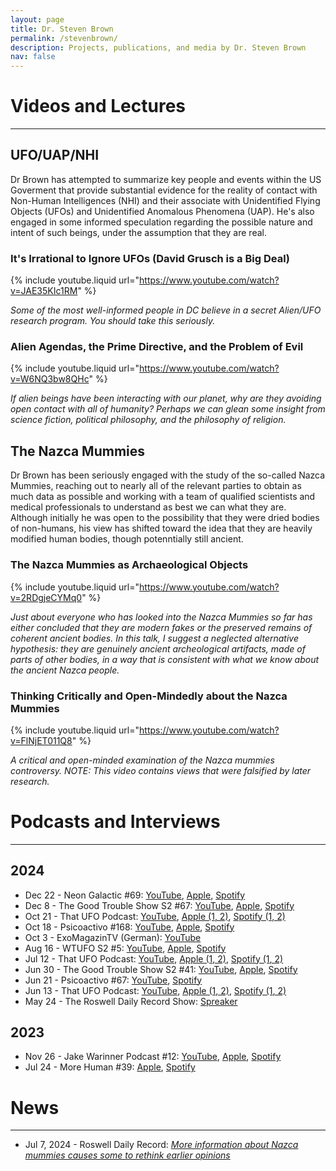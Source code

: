 ```yaml
---
layout: page
title: Dr. Steven Brown
permalink: /stevenbrown/
description: Projects, publications, and media by Dr. Steven Brown
nav: false
---
```


# Videos and Lectures
---
## UFO/UAP/NHI

Dr Brown has attempted to summarize key people and events within the US Goverment that provide substantial evidence for the reality of contact with Non-Human Intelligences (NHI) and their associate with Unidentified Flying Objects (UFOs) and Unidentified Anomalous Phenomena (UAP). He's also engaged in some informed speculation regarding the possible nature and intent of such beings, under the assumption that they are real.


### It's Irrational to Ignore UFOs (David Grusch is a Big Deal)

{% include youtube.liquid url="https://www.youtube.com/watch?v=JAE35KIc1RM" %}

*Some of the most well-informed people in DC believe in a secret Alien/UFO research program. You should take this seriously.*

### Alien Agendas, the Prime Directive, and the Problem of Evil

{% include youtube.liquid url="https://www.youtube.com/watch?v=W6NQ3bw8QHc" %}

*If alien beings have been interacting with our planet, why are they avoiding open contact with all of humanity? Perhaps we can glean some insight from science fiction, political philosophy, and the philosophy of religion.*


## The Nazca Mummies

Dr Brown has been seriously engaged with the study of the so-called Nazca Mummies, reaching out to nearly all of the relevant parties to obtain as much data as possible and working with a team of qualified scientists and medical professionals to understand as best we can what they are. Although initially he was open to the possibility that they were dried bodies of non-humans, his view has shifted toward the idea that they are heavily modified human bodies, though potenntially still ancient.

### The Nazca Mummies as Archaeological Objects

{% include youtube.liquid url="https://www.youtube.com/watch?v=2RDgjeCYMq0" %}

*Just about everyone who has looked into the Nazca Mummies so far has either concluded that they are modern fakes or the preserved remains of coherent ancient bodies. In this talk, I suggest a neglected alternative hypothesis: they are genuinely ancient archeological artifacts, made of parts of other bodies, in a way that is consistent with what we know about the ancient Nazca people.*

### Thinking Critically and Open-Mindedly about the Nazca Mummies

{% include youtube.liquid url="https://www.youtube.com/watch?v=FlNjET011Q8" %}

*A critical and open-minded examination of the Nazca mummies controversy. NOTE: This video contains views that were falsified by later research.*

# Podcasts and Interviews
---

## 2024
- Dec 22 - Neon Galactic #69: [YouTube](https://youtu.be/WFBZV9ljIyk?si=-xCiiT9yv1idFEDh), [Apple](https://podcasts.apple.com/us/podcast/professor-steven-brown-neon-galactic-episode-69/id1761471463?i=1000681325775), [Spotify](https://open.spotify.com/episode/16c2vWEqyBZH1OvuAAPCFB)
- Dec 8 - The Good Trouble Show S2 #67: [YouTube](https://youtu.be/Kmtmkc4Luu8?si=Ac516KtnDwuarmJ2), [Apple](https://podcasts.apple.com/ca/podcast/visible-college-scholars-unlock-uap-ufo-mysteries/id1676750079?i=1000684698960), [Spotify](https://open.spotify.com/episode/3G0HOxaeDFUhWMoBjOrP25?si=s5eUkQOFRfeHRLHpzwAiRA)
- Oct 21 - That UFO Podcast: [YouTube](https://youtu.be/xgDG9VsF9Lo?si=Aj3-ERAaBNr_vSy1), [Apple (1]()[, 2)](), [Spotify (1](https://open.spotify.com/episode/7KW5IodyvSTKfzSYxxLsjF?si=67t_5Um4QuqcDFrxmHcdnw)[, 2)](https://open.spotify.com/episode/10HedbBXRWcM0YcNB4NveY?si=rMA14izwTNOmOkufvsEELQ)
- Oct 18 - Psicoactivo #168: [YouTube](https://youtu.be/AJk6H2r2d24?si=6HfDpV2X2pf-Yqd_), [Apple](https://podcasts.apple.com/ca/podcast/prof-steven-brown-on-ufos-religion-the-nazca-mummies/id1776302213?i=1000675392603), [Spotify](https://open.spotify.com/episode/5IS2tlcE2uH9Q0mHlVPpyR?si=vxQnuew-RteUmbqI5pNXWA)
- Oct 3 - ExoMagazinTV (German): [YouTube](https://youtu.be/ICbbxDeINhI?si=IP6MmB3VvA9b6ZeP)
- Aug 16 - WTUFO S2 #5: [YouTube](https://youtu.be/j7tZgcb7nVM?si=wDZonoXIIEkCeRqL), [Apple](https://podcasts.apple.com/us/podcast/s2e5-dr-steven-brown-epistemology-and-ufos/id1748452441?i=1000665637894), [Spotify](https://open.spotify.com/episode/5gYtJ0GBIebiLscq2XyZSH?si=KM1Nat12Rx2ORghVwQewjA)
- Jul 12 - That UFO Podcast: [YouTube](https://youtu.be/Qin_JjLvJDI?si=9aY2tXItqrrfudZY), [Apple (1](https://podcasts.apple.com/us/podcast/dr-steven-brown-nazca-mummies-a-changing-perspective-pt-1/id1511121397?i=1000661900610)[, 2)](https://podcasts.apple.com/us/podcast/dr-steven-brown-nazca-mummies-a-changing-perspective-pt-2/id1511121397?i=1000662014210), [Spotify (1](https://open.spotify.com/episode/73lfUQlaLhpvkHG9OiBKgs?si=3415Nx3ARFiKLYkyzvW7vQ)[, 2)](https://open.spotify.com/episode/6dpWPq7Q4XlKDKjTO1fwo4?si=GcsZaqnJSce5a4qCOReang)
- Jun 30 - The Good Trouble Show S2 #41: [YouTube](https://www.youtube.com/live/OHJ5CTi9gh0?si=9uCEGClmZoNYMjLN), [Apple](https://podcasts.apple.com/us/podcast/cat-scan-analysis-of-the-nazca-mummies-uap-alien/id1676750079?i=1000668241753), [Spotify](https://open.spotify.com/episode/0ZO5Pd6JAxoInmWMQ0AFQl?si=3cVWWZnpTFCE7Yk67jzkbw)
- Jun 21 - Psicoactivo #67: [YouTube](https://youtu.be/byOyVTWZU5c?si=I7zMO1FKB32_-gIN), [Spotify](https://open.spotify.com/episode/3jMtOVDfF1VQlNiIi5NVvQ?si=nDyRXQr-RUOoLQplL-MTgg)
- Jun 13 - That UFO Podcast: [YouTube](https://youtu.be/29xmzkvam_E?si=uhQnjhq4EkMSKenC), [Apple (1](https://podcasts.apple.com/us/podcast/dr-steven-brown-ufos-nazca-mummies-philosophy-pt-1/id1511121397?i=1000658441514)[, 2)](https://podcasts.apple.com/us/podcast/dr-steven-brown-ufos-nazca-mummies-philosophy-pt-2/id1511121397?i=1000658760321), [Spotify (1](https://open.spotify.com/episode/5V0A0o5dTnq5VklUZwzgnl?si=MfRZAe90Rg-9I6-OSreqgQ)[, 2)](https://open.spotify.com/episode/2lBqPS6mvey6489Ca7hDQB?si=fRfPlo7USvy7-HLKLqBp3w)
- May 24 - The Roswell Daily Record Show: [Spreaker](https://www.spreaker.com/episode/osu-assistant-professor-of-teaching-philosophy-steven-brown-talks-ufos-and-the-nazca-mummies--60091416)


## 2023
- Nov 26 - Jake Warinner Podcast #12: [YouTube](https://youtu.be/Qh3qLAY6HdU?si=wjsmhp38D4z4MpX8), [Apple](https://podcasts.apple.com/us/podcast/12-steven-brown-ufos-aliens-and-philosophy/id1711278585?i=1000635702520), [Spotify](https://open.spotify.com/episode/4p5RhgDjeuVro641f2mMI5?si=AvJrfgNWRqKqgItt5CK9rA) 
- Jul 24 - More Human #39: [Apple](https://podcasts.apple.com/us/podcast/ep-39-being-critically-open-minded-about-aliens-with/id1615089594?i=1000622208934), [Spotify](https://open.spotify.com/episode/5Sca8l8BWHZ2qL8vEHD3zE)

# News
---

- Jul 7, 2024 - Roswell Daily Record: [*More information about Nazca mummies causes some to rethink earlier opinions*](https://www.rdrnews.com/news/local/more-information-about-nazca-mummies-causes-some-to-rethink-earlier-opinions/article_76479aa8-3bf5-11ef-8fd5-1b829f29e194.html)

